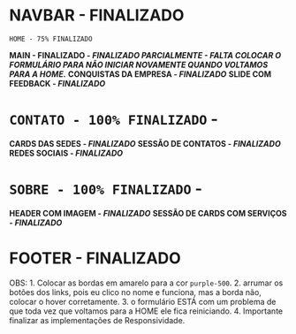 
#                NAVBAR - FINALIZADO

`HOME - 75% FINALIZADO`

**MAIN - FINALIZADO - *FINALIZADO PARCIALMENTE -  FALTA COLOCAR O FORMULÁRIO PARA NÃO INICIAR NOVAMENTE QUANDO VOLTAMOS PARA A HOME.***
**CONQUISTAS DA EMPRESA - *FINALIZADO***
**SLIDE COM FEEDBACK - *FINALIZADO***


# `CONTATO - 100% FINALIZADO` -  

**CARDS DAS SEDES - *FINALIZADO***
**SESSÃO DE CONTATOS - *FINALIZADO***
**REDES SOCIAIS - *FINALIZADO***

# `SOBRE - 100% FINALIZADO` - 

**HEADER COM IMAGEM - *FINALIZADO***
**SESSÃO DE CARDS COM SERVIÇOS - *FINALIZADO***

#                    FOOTER - FINALIZADO

OBS: 
    1. Colocar as bordas em amarelo para a cor `purple-500`.
    2. arrumar os botões dos links, pois eu clico no nome e funciona, mas a borda não, colocar o hover corretamente.
    3. o formulário ESTÁ com um problema de que toda vez que voltamos para a HOME ele fica reiniciando.
    4. Importante finalizar as implementações de Responsividade.






